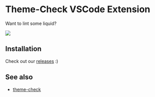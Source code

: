 # Theme-Check VSCode Extension

Want to lint some liquid?

![](https://screenshot.click/04-49-aj5z0-x6wvr.png)

## Installation

Check out our [releases][releases] :)

[releases]: https://github.com/Shopify/theme-check-vscode/releases

## See also

* [theme-check](/shopify/theme-check)
